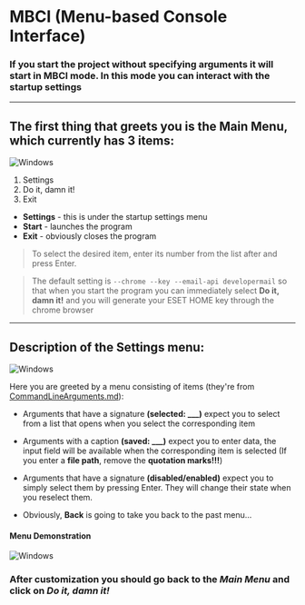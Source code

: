 # MBCI (Menu-based Сonsole Interface)

### If you start the project without specifying arguments it will start in MBCI mode. In this mode you can interact with the startup settings

---

## The first thing that greets you is the Main Menu, which currently has 3 items:

![Windows](https://github.com/rzc0d3r/ESET-KeyGen/blob/main/img/main_menu.png)

1. Settings
2. Do it, damn it!
3. Exit

* **Settings** - this is under the startup settings menu
* **Start** - launches the program 
* **Exit** - obviously closes the program

> To select the desired item, enter its number from the list after and press Enter.

> The default setting is ```--chrome --key --email-api developermail``` so that when you start the program you can immediately select **Do it, damn it!** and you will generate your ESET HOME key through the chrome browser

---

## Description of the Settings menu:

![Windows](https://github.com/rzc0d3r/ESET-KeyGen/blob/main/img/default_settings_menu.png)

Here you are greeted by a menu consisting of items (they're from [CommandLineArguments.md](https://github.com/rzc0d3r/ESET-KeyGen/blob/main/wiki/CommandLineArguments.md)):

* Arguments that have a signature **(selected: ___)** expect you to select from a list that opens when you select the corresponding item
* Arguments with a caption **(saved: ___)** expect you to enter data, the input field will be available when the corresponding item is selected (If you enter a **file path**, remove the **quotation marks!!!**)
* Arguments that have a signature **(disabled/enabled)** expect you to simply select them by pressing Enter. They will change their state when you reselect them.

* Obviously, **Back** is going to take you back to the past menu...

#### Menu Demonstration

![Windows](https://github.com/rzc0d3r/ESET-KeyGen/blob/main/img/custom_settings_menu.png)

### After customization you should go back to the _Main Menu_ and click on _Do it, damn it!_

